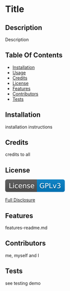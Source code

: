 # Title



## Description
  
  Description



## Table Of Contents

* [Installation](#installation)
* [Usage](#usage)
* [Credits](#credits)
* [License](#license)
* [Features](#features)
* [Contributors](#contributors)
* [Tests](#tests)





## Installation

installation instructions





## Credits

credits to all



## License

[![License: GPL v3](./assets/images/license-GPLv3-blue.svg)](./assets/license-docs/pretext/gpl-v3-pre.txt)

[Full Disclosure](./assets/license-docs/full-disclosure/gpl-v3.txt)



## Features

features-readme.md



## Contributors

me, myself and I



## Tests

see testing demo



